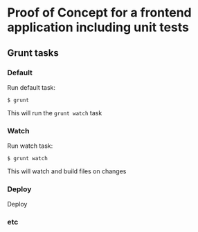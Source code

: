 # Proof of Concept for a frontend application including unit tests

## Grunt tasks

### Default

Run default task:
	
	$ grunt

This will run the `grunt watch` task

### Watch

Run watch task:

	$ grunt watch

This will watch and build files on changes

### Deploy

Deploy

### etc